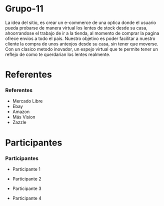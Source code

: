 # Grupo-11

La idea del sitio, es crear un e-commerce de una optica donde el usuario pueda probarse de manera virtual los lentes de stock desde su casa, ahoorrandose el trabajo de ir a la tienda, al momento de comprar la pagina ofrece envios a todo el pais.
Nuestro objetivo es poder facilitar a nuestro cliente la compra de unos anteojos desde su casa, sin tener que moverse. Con un clasico metodo inovador, un espejo virtual que te permite tener un reflejo de como te querdarian los lentes realmente.

# Referentes

<h3>Referentes</h3>
<ul>
  <li>Mercado Libre</li>
  <li>Ebay</li>
  <li>Amazon</li>
  <li>Más Vision</li>
  <li>Zazzle</li>
</ul>

# Participantes

<h3>Participantes</h3>
<ul>
  <li>Participante 1</li>
</ul>
<!--- Participante 1 descripcion -->
<ul>
  <li>Participante 2</li>
</ul>
<!--- Participante 2 descripcion -->
<ul>
  <li>Participante 3</li>
</ul>
<!--- Participante 3 descripcion -->
<ul>
  <li>Participante 4</li>
</ul>
<!--- Participante 4 descripcion -->
